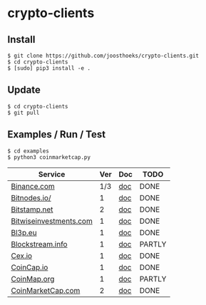 # crypto-clients
## Install
```
$ git clone https://github.com/joosthoeks/crypto-clients.git
$ cd crypto-clients
$ [sudo] pip3 install -e .
```

## Update
```
$ cd crypto-clients
$ git pull
```

## Examples / Run / Test
```
$ cd examples
$ python3 coinmarketcap.py
```

Service | Ver | Doc | TODO
--- | --- | --- | ---
[Binance.com](https://www.binance.com/)|1/3|[doc](https://github.com/binance-exchange/binance-official-api-docs/)|DONE
[Bitnodes.io/](https://bitnodes.io/)|1|[doc](https://bitnodes.io/api/)|DONE
[Bitstamp.net](https://www.bitstamp.net/)|2|[doc](https://www.bitstamp.net/api/)|DONE
[Bitwiseinvestments.com](https://www.bitwiseinvestments.com/)|1|[doc](https://developers.bitwiseinvestments.com/#Bitwise-API)|DONE
[Bl3p.eu](https://bl3p.eu/)|1|[doc](https://github.com/BitonicNL/bl3p-api/)|DONE
[Blockstream.info](https://blockstream.info/)|1|[doc](https://github.com/Blockstream/esplora/blob/master/API.md)|PARTLY
[Cex.io](https://cex.io/)|1|[doc](https://cex.io/rest-api/)|DONE
[CoinCap.io](https://coincap.io/)|1|[doc](https://github.com/CoinCapDev/CoinCap.io/)|DONE
[CoinMap.org](https://coinmap.org)|1|[doc](https://coinmap.org/api/)|PARTLY
[CoinMarketCap.com](https://coinmarketcap.com/)|2|[doc](https://coinmarketcap.com/api/)|DONE

